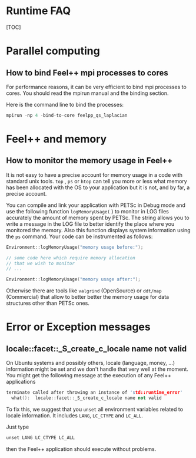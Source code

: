 Runtime FAQ
===========

[TOC]

# Parallel computing

## How to bind Feel++ mpi processes to cores

For performance reasons, it can be very efficient to bind mpi processes to cores.
You should read the mpirun manual and the binding section.

Here is the command line to bind the processes:
```cpp
mpirun -np 4 -bind-to-core feelpp_qs_laplacian
```

#  Feel++ and memory

## How to monitor the memory usage in Feel++

It is not easy to have a precise account for memory usage in a code with
standard unix tools. `top` , `ps`  or `htop`  can tell you more or less what memory has
been allocated with the OS to your application but it is not, and by far, a
precise account.

You can compile and link your application with PETSc in Debug mode and use the
following function `logMemoryUsage(` <string>) to monitor in LOG files
accurately the amount of memory spent by PETSc. The string allows you to write a
message in the LOG file to better identify the place where you monitored the
memory. Also this function displays system information using the `ps`  command.
Your code can be instrumented as follows:
```cpp
Environment::logMemoryUsage("memory usage before:");

// some code here which require memory allocation
// that we wish to monitor
// ...

Environment::logMemoryUsage("memory usage after:");
```

Otherwise there are tools like `valgrind`  (OpenSource) or `ddt/map` 
(Commercial) that allow to better better the memory usage for data structures
other than PETSc ones.


# Error or Exception messages

## locale::facet::_S_create_c_locale name not valid

 On Ubuntu systems and possibly others, locale (language, money, ...) information
might be set and we don't handle that very well at the moment. You might get the
following message at the execution of any Feel++ applications
```cpp
terminate called after throwing an instance of 'std::runtime_error'
  what():  locale::facet::_S_create_c_locale name not valid
```

To fix this, we suggest that you `unset` all environment variables related to
locale information. It includes `LANG`,  `LC_CTYPE` and `LC_ALL`.

Just type

```cpp
unset LANG LC_CTYPE LC_ALL
```

then the Feel++ application should execute without problems.
